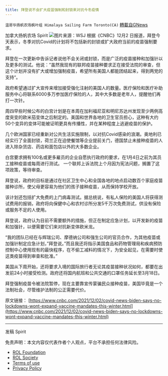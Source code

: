 ```yaml
---
title: 拜登说不会扩大疫苗强制和封锁来对抗今冬疫情
---
```

`温哥华扬帆农场枫叶组 Himalaya Sailing Farm Toronto(CA)` [轉載自GNews](https://gnews.org/zh-hans/1714989/)

加拿大扬帆农场 Spirit
![](https://assets.gnews.org/wp-content/uploads/2021/12/120221bidenomicron_960x540.jpg)图片来源：WSJ
根据《CNBC》12月2 日报道，拜登今天表示，冬季对抗Covid的计划将不包括新的封锁或扩大政府当前的疫苗强制要求。

拜登在一次更新中告诉记者说他不会关闭或封锁，而是广泛的疫苗接种和加强针以及更多的测试。他说：”虽然我现有的联邦疫苗接种要求正在接受法院的审查，但这个计划并没有扩大或增加强制疫苗，希望所有美国人都能团结起来，得到两党的支持“。

政府希望通过扩大宣传来增加接受强化注射的美国人的数量。医疗保险和医疗补助服务中心将联系6000多万参加医疗保险的人，其中大多数是老年人，提醒他们再打一次针。

周四早些时候公布的白宫计划是在本周在加利福尼亚和明尼苏达州发现至少两例高度突变的欧米茄变体之后制定的。美国和世界各地的卫生官员担心，这种有大约50个变异的变体可能被证明更具有传播性，并在某种程度上逃避疫苗的保护。

几个欧洲国家已经重新对公共生活实施限制，以对抗Covid感染的浪潮。奥地利已经实行了全面封锁，荷兰正在迫使餐馆等企业提前关门，德国禁止未接种疫苗的人进入除杂货店、药店和面包店以外的大多数企业。

白宫要求拥有100名或更多雇员的企业自愿执行政府的要求，在1月4日之前为其员工接种疫苗或每周进行测试。 一个联邦上诉法院上个月因为宪法问题，搁置了这项政策，等待审查。

拜登说，政府的目标是通过在社区卫生中心和全国各地的地点启动数百个家庭疫苗接种诊所，使父母更容易为他们的孩子接种疫苗，从而保持学校开放。

该计划还包括扩大免费的上门病毒测试。据总统说，有私人保险的美国人将获得测试费用的报销，政府将向保健中心和农村诊所分发5千万次免费测试，供没有保险或服务不足的人使用。

拜登说，政府认为目前不需要额外的措施，但正在制定应急计划，以开发新的疫苗和加强针，以便需要它们来对抗新变体欧米龙。

“我的团队已经在与辉瑞公司、摩德纳公司和强生公司的官员合作，为其他疫苗或加强针制定应急计划，”拜登说。”而且我还将指示美国食品和药物管理局和疾病预防控制中心使用现有的最快程序，在不偷工减料的情况下，为安全起见，在需要时使这类疫苗得到审查和批准。”

美国从下周开始，还将要求入境的国际旅行者无论其疫苗接种状况如何，都要在出发前24小时接受检测。政府还将国内航班和公共交通的口罩任务延长至3月18日。

拜登强制疫苗令被法院暂停，现在主要靠宣传蒙骗民众接种疫苗，美国毕竟是一个法制社会，尽管维护法制的公正需要代价。

原文链接：
[https://www.cnbc.com/2021/12/02/covid-news-biden-says-no-lockdowns-wont-expand-vaccine-mandates-this-winter.html](https://www.cnbc.com/2021/12/02/covid-news-biden-says-no-lockdowns-wont-expand-vaccine-mandates-this-winter.html)

* * *

发稿 Spirit



 

免责声明：本文内容仅代表作者个人观点，平台不承担任何法律风险。

- [ROL Foundation](https://rolfoundation.org/)
- [ROL Society](https://rolsociety.org/)
- [Terms of use](https://gnews.org/terms-of-use-3/)
- [Privacy Policy](https://gnews.org/privacy-policy/)
